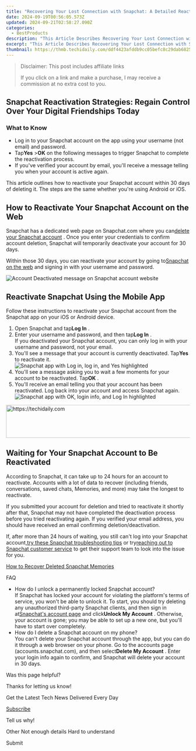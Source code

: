 ```yaml
---
title: "Recovering Your Lost Connection with Snapchat: A Detailed Reactivation Process"
date: 2024-09-19T00:56:05.573Z
updated: 2024-09-21T02:58:27.090Z
categories:
  - BestProducts
description: "This Article Describes Recovering Your Lost Connection with Snapchat: A Detailed Reactivation Process"
excerpt: "This Article Describes Recovering Your Lost Connection with Snapchat: A Detailed Reactivation Process"
thumbnail: https://thmb.techidaily.com/ddf4423afddb9cc05befc8c29dab68251d90672059623bcb13035bb3744866c7.png
---
```


>  Disclaimer: This post includes affiliate links
>
>  If you click on a link and make a purchase, I may receive a commission at no extra cost to you.
>

## Snapchat Reactivation Strategies: Regain Control Over Your Digital Friendships Today
### What to Know

* Log in to your Snapchat account on the app using your username (not email) and password.
* Tap**Yes** \>**OK** on the following messages to trigger Snapchat to complete the reactivation process.
* If you've verified your account by email, you'll receive a message telling you when your account is active again.

 This article outlines how to reactivate your Snapchat account within 30 days of deleting it. The steps are the same whether you're using Android or iOS.

## How to Reactivate Your Snapchat Account on the Web

 Snapchat has a dedicated web page on Snapchat.com where you can[delete your Snapchat account](https://www.lifewire.com/how-to-delete-snapchat-account-4692675) . Once you enter your credentials to confirm account deletion, Snapchat will temporarily deactivate your account for 30 days.

 Within those 30 days, you can reactivate your account by going to[Snapchat on the web](https://web.snapchat.com/) and signing in with your username and password.

![Account Deactivated message on Snapchat account website](https://www.lifewire.com/thmb/lWNDiGbdbqKGn5KrMdGgvBelzwM=/1500x0/filters:no_upscale():max_bytes(150000):strip_icc():format(webp)/AccountDeactivated-eb2ee00c195248f7b458f69b639db8b2.jpg)

## Reactivate Snapchat Using the Mobile App

 Follow these instructions to reactivate your Snapchat account from the Snapchat app on your iOS or Android device.  

1. Open Snapchat and tap**Log In** .
2. Enter your username and password, and then tap**Log In** .  
 If you deactivated your Snapchat account, you can only log in with your username and password, not your email.
3. You'll see a message that your account is currently deactivated. Tap**Yes** to reactivate it.  
![Snapchat app with Log in, log in, and Yes highlighted](https://www.lifewire.com/thmb/CuRo08wsPPcHOfEPpv7ADFXMwv4=/1500x0/filters:no_upscale():max_bytes(150000):strip_icc():format(webp)/LoginYes-07496d9a58fc486e869ce32c2cc223b8.jpg)
4. You'll see a message asking you to wait a few moments for your account to be reactivated. Tap**OK** .
5. You'll receive an email telling you that your account has been reactivated. Log back into your account and access Snapchat again.  
![Snapchat app with OK, login info, and Log In highlighted](https://www.lifewire.com/thmb/dyRisNgFhTmqUhONFrbvv7dBvG8=/1500x0/filters:no_upscale():max_bytes(150000):strip_icc():format(webp)/logbackin-d4741c12c6184907b59df573f7d8145d.jpg)

<!-- affiliate ads begin -->
<a href="https://appsumo.8odi.net/c/5597632/2044582/7443" target="_top" id="2044582">
  <img src="//a.impactradius-go.com/display-ad/7443-2044582" border="0" alt="https://techidaily.com" width="728" height="90"/>
</a>
<img height="0" width="0" src="https://appsumo.8odi.net/i/5597632/2044582/7443" style="position:absolute;visibility:hidden;" border="0" />
<!-- affiliate ads end -->

## Waiting for Your Snapchat Account to Be Reactivated

 According to Snapchat, it can take up to 24 hours for an account to reactivate. Accounts with a lot of data to recover (including friends, conversations, saved chats, Memories, and more) may take the longest to reactivate.

 If you submitted your account for deletion and tried to reactivate it shortly after that, Snapchat may not have completed the deactivation process before you tried reactivating again. If you verified your email address, you should have received an email confirming deletion/deactivation.

 If, after more than 24 hours of waiting, you still can't log into your Snapchat account,[try these Snapchat troubleshooting tips](https://www.lifewire.com/is-snapchat-not-working-or-is-it-just-you-4174077) or try[reaching out to Snapchat customer service](https://www.lifewire.com/contact-snapchat-customer-service-4584117) to get their support team to look into the issue for you.

[How to Recover Deleted Snapchat Memories](https://www.lifewire.com/recover-deleted-snapchat-memories-6503533)

 FAQ

* How do I unlock a permanently locked Snapchat account?  
 If Snapchat has locked your account for violating the platform's terms of service, you won't be able to unlock it. To start, you should try deleting any unauthorized third-party Snapchat clients, and then sign in at[Snapchat's account page](https://accounts.snapchat.com) and click**Unlock My Account** . Otherwise, your account is gone; you may be able to set up a new one, but you'll have to start over completely.
* How do I delete a Snapchat account on my phone?  
 You can't delete your Snapchat account through the app, but you can do it through a web browser on your phone. Go to the accounts page (accounts.snapchat.com), and then select**Delete My Account** . Enter your login info again to confirm, and Snapchat will delete your account in 30 days.

Was this page helpful?

Thanks for letting us know!

 Get the Latest Tech News Delivered Every Day

[Subscribe](https://www.lifewire.com/#)

Tell us why!

 Other  Not enough details  Hard to understand

 Submit

<ins class="adsbygoogle"
     style="display:block"
     data-ad-format="autorelaxed"
     data-ad-client="ca-pub-7571918770474297"
     data-ad-slot="1223367746"></ins>

<ins class="adsbygoogle"
     style="display:block"
     data-ad-client="ca-pub-7571918770474297"
     data-ad-slot="8358498916"
     data-ad-format="auto"
     data-full-width-responsive="true"></ins>




